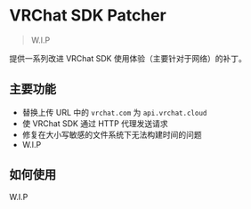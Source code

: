 # VRChat SDK Patcher

> W.I.P

提供一系列改进 VRChat SDK 使用体验（主要针对于网络）的补丁。

## 主要功能

- 替换上传 URL 中的 `vrchat.com` 为 `api.vrchat.cloud`
- 使 VRChat SDK 通过 HTTP 代理发送请求
- 修复在大小写敏感的文件系统下无法构建时间的问题
- W.I.P

## 如何使用

W.I.P
